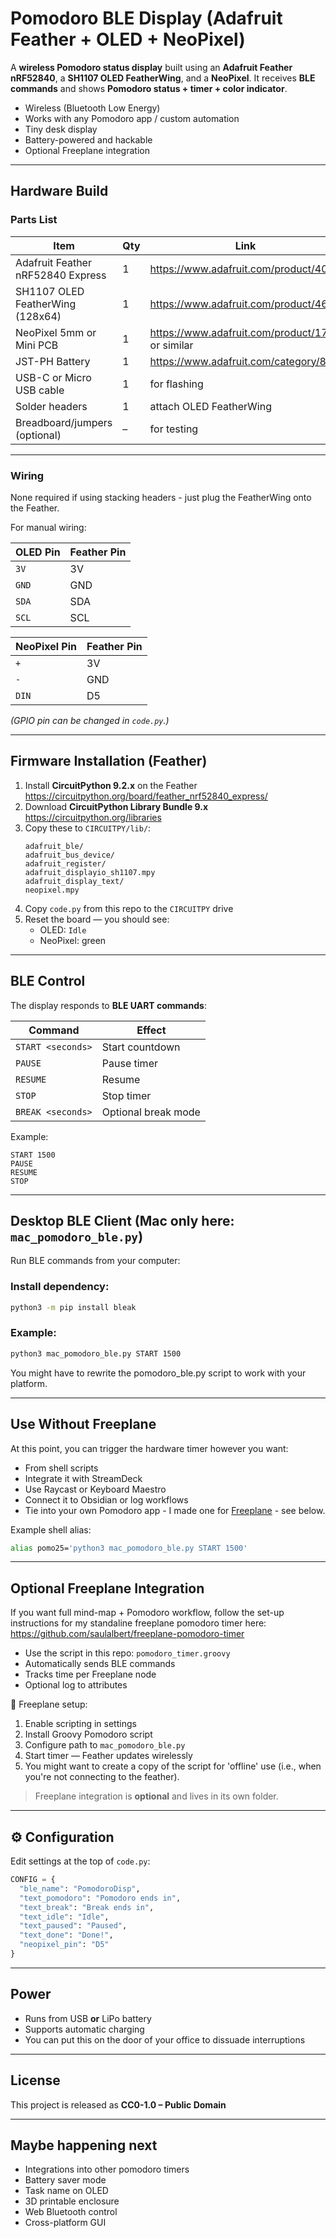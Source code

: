 # Pomodoro BLE Display (Adafruit Feather + OLED + NeoPixel)

A **wireless Pomodoro status display** built using an **Adafruit Feather nRF52840**, a **SH1107 OLED FeatherWing**, and a **NeoPixel**. It receives **BLE commands** and shows **Pomodoro status + timer + color indicator**.

* Wireless (Bluetooth Low Energy)  
* Works with any Pomodoro app / custom automation  
* Tiny desk display  
* Battery-powered and hackable  
* Optional Freeplane integration  

---

## Hardware Build 

### Parts List

| Item | Qty | Link |
|------|-----|------|
| Adafruit Feather nRF52840 Express | 1 | https://www.adafruit.com/product/4062 |
| SH1107 OLED FeatherWing (128x64) | 1 | https://www.adafruit.com/product/4650 |
| NeoPixel 5mm or Mini PCB | 1 | https://www.adafruit.com/product/1734 or similar |
| JST-PH Battery | 1 | https://www.adafruit.com/category/889 |
| USB-C or Micro USB cable | 1 | for flashing |
| Solder headers | 1 | attach OLED FeatherWing |
| Breadboard/jumpers (optional) | – | for testing |

---

### Wiring

None required if using stacking headers - just plug the FeatherWing onto the Feather.

For manual wiring:

| OLED Pin | Feather Pin |
|----------|-------------|
| `3V`     | 3V |
| `GND`    | GND |
| `SDA`    | SDA |
| `SCL`    | SCL |

| NeoPixel Pin | Feather Pin |
|---------------|-------------|
| `+`           | 3V |
| `-`           | GND |
| `DIN`         | D5 |

*(GPIO pin can be changed in `code.py`.)*

---
## Firmware Installation (Feather)

1. Install **CircuitPython 9.2.x** on the Feather  
   https://circuitpython.org/board/feather_nrf52840_express/
2. Download **CircuitPython Library Bundle 9.x**  
   https://circuitpython.org/libraries
3. Copy these to `CIRCUITPY/lib/`:
   ```
   adafruit_ble/
   adafruit_bus_device/
   adafruit_register/
   adafruit_displayio_sh1107.mpy
   adafruit_display_text/
   neopixel.mpy
   ```
4. Copy `code.py` from this repo to the `CIRCUITPY` drive
5. Reset the board — you should see:
   - OLED: `Idle`
   - NeoPixel: green

---

##  BLE Control

The display responds to **BLE UART commands**:

| Command | Effect |
|---------|--------|
| `START <seconds>` | Start countdown |
| `PAUSE` | Pause timer |
| `RESUME` | Resume |
| `STOP` | Stop timer |
| `BREAK <seconds>` | Optional break mode |

Example:
```
START 1500
PAUSE
RESUME
STOP
```

---

## Desktop BLE Client (Mac only here: `mac_pomodoro_ble.py`)

Run BLE commands from your computer:

### Install dependency:
```bash
python3 -m pip install bleak
```

### Example:
```bash
python3 mac_pomodoro_ble.py START 1500
```

You might have to rewrite the pomodoro_ble.py script to work with your platform.

---

## Use Without Freeplane

At this point, you can trigger the hardware timer however you want:
- From shell scripts
- Integrate it with StreamDeck
- Use Raycast or Keyboard Maestro
- Connect it to Obsidian or log workflows
- Tie into your own Pomodoro app - I made one for [Freeplane]([url](https://docs.freeplane.org/)) - see below.

Example shell alias:
```bash
alias pomo25='python3 mac_pomodoro_ble.py START 1500'
```

---

## Optional Freeplane Integration

If you want full mind-map + Pomodoro workflow, follow the set-up instructions for my standaline freeplane pomodoro timer here: https://github.com/saulalbert/freeplane-pomodoro-timer

* Use the script in this repo: `pomodoro_timer.groovy`  
* Automatically sends BLE commands  
* Tracks time per Freeplane node  
* Optional log to attributes

🔧 Freeplane setup:
1. Enable scripting in settings
2. Install Groovy Pomodoro script
3. Configure path to `mac_pomodoro_ble.py`
4. Start timer — Feather updates wirelessly
5. You might want to create a copy of the script for 'offline' use (i.e., when you're not connecting to the feather).

> Freeplane integration is **optional** and lives in its own folder.

---

## ⚙️ Configuration

Edit settings at the top of `code.py`:

```python
CONFIG = {
  "ble_name": "PomodoroDisp",
  "text_pomodoro": "Pomodoro ends in",
  "text_break": "Break ends in",
  "text_idle": "Idle",
  "text_paused": "Paused",
  "text_done": "Done!",
  "neopixel_pin": "D5"
}
```

---

## Power

- Runs from USB **or** LiPo battery
- Supports automatic charging
- You can put this on the door of your office to dissuade interruptions

---

## License

This project is released as **CC0-1.0 – Public Domain**  

---

## Maybe happening next

- Integrations into other pomodoro timers
- Battery saver mode
- Task name on OLED
- 3D printable enclosure
- Web Bluetooth control
- Cross-platform GUI


